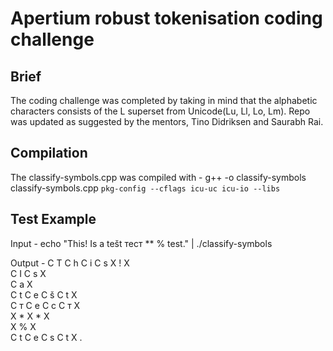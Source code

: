# Apertium robust tokenisation coding challenge
## Brief
The coding challenge was completed by taking in mind that the alphabetic characters consists of the L superset from Unicode(Lu, Ll, Lo, Lm). Repo was updated as suggested by the mentors, Tino Didriksen and Saurabh Rai.
## Compilation 
The classify-symbols.cpp was compiled with -
g++ -o classify-symbols classify-symbols.cpp `pkg-config --cflags icu-uc icu-io --libs`
## Test Example
Input - 
echo "This! Is a tešt тест ** % test." | ./classify-symbols

Output - 
C T
C h
C i
C s
X !
X  
C I
C s
X  
C a
X  
C t
C e
C š
C t
X  
C т
C е
C с
C т
X  
X *
X *
X  
X %
X  
C t
C e
C s
C t
X .
